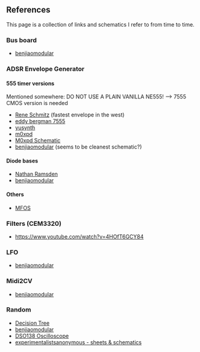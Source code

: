 ## References

This page is a collection of links and schematics I refer to from time to time.


### Bus board

- [benjiaomodular](https://benjiaomodular.com/post/2024-04-09-europowerboard-v2/)


### ADSR Envelope Generator


#### 555 timer versions

Mentioned somewhere: DO NOT USE A PLAIN VANILLA NE555! --> 7555 CMOS version is needed

- [Rene Schmitz](https://www.schmitzbits.de/adsr.html) (fastest envelope in the west)
- [eddy bergman 7555](https://www.eddybergman.com/2020/03/synthesizer-build-part-24-adsr-with.html)
- [yusynth](https://yusynth.net/Modular/index_en.html)
- [m0xpd](https://github.com/m0xpd/ADSR?tab=readme-ov-file)
- [M0xpd Schematic](https://github.com/m0xpd/ADSR/blob/main/Images/m0xpd%20Looping%20ADSR%20v2.0%20Schematic.png)
- [benjiaomodular](https://benjiaomodular.com/post/2022-02-02-mini-adsr/)
  (seems to be cleanest schematic?)


#### Diode bases

- [Nathan Ramsden](https://synthnerd.wordpress.com/2016/04/06/envelope-circuits-a-simple-ar-design-using-op-amps/)
- [benjiaomodular](https://benjiaomodular.com/post/2021-03-26-ar-envelope-generator/)

#### Others

- [MFOS](https://musicfromouterspace.com/analogsynth_new/ADSR001/ADSR001.html)


### Filters (CEM3320)
- https://www.youtube.com/watch?v=4HOfT6GCY84

### LFO

- [benjiaomodular](https://benjiaomodular.com/post/minilfo/)


### Midi2CV

- [benjiaomodular](https://benjiaomodular.com/post/2022-10-29-midi2cv/)


### Random

- [Decision Tree](https://robaux.io/products/dcsn3)
- [benjiaomodular](https://benjiaomodular.com/post/2021-06-04-random-triggers-and-cv/)
- [DSO138 Oscilloscope](https://www.youtube.com/watch?v=HYGTyooFwKo)
- [experimentalistsanonymous - sheets & schematics](https://experimentalistsanonymous.com/diy/)
